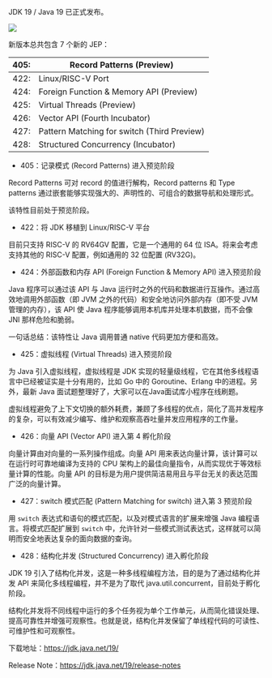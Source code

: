JDK 19 / Java 19 已正式发布。

![](http://img.topjavaer.cn/img/java19.png)

新版本总共包含 7 个新的 JEP：

| 405: | Record Patterns (Preview)                   |
| ---- | ------------------------------------------- |
| 422: | Linux/RISC-V Port                           |
| 424: | Foreign Function & Memory API (Preview)     |
| 425: | Virtual Threads (Preview)                   |
| 426: | Vector API (Fourth Incubator)               |
| 427: | Pattern Matching for switch (Third Preview) |
| 428: | Structured Concurrency (Incubator)          |

- 405：记录模式 (Record Patterns) 进入预览阶段

Record Patterns 可对 record 的值进行解构，Record patterns 和 Type patterns 通过嵌套能够实现强大的、声明性的、可组合的数据导航和处理形式。

该特性目前处于预览阶段。

- 422：将 JDK 移植到 Linux/RISC-V 平台

目前只支持 RISC-V 的 RV64GV 配置，它是一个通用的 64 位 ISA。将来会考虑支持其他的 RISC-V 配置，例如通用的 32 位配置 (RV32G)。

- 424：外部函数和内存 API (Foreign Function & Memory API) 进入预览阶段

Java 程序可以通过该 API 与 Java 运行时之外的代码和数据进行互操作。通过高效地调用外部函数（即 JVM 之外的代码）和安全地访问外部内存（即不受 JVM 管理的内存），该 API 使 Java 程序能够调用本机库并处理本机数据，而不会像 JNI 那样危险和脆弱。

一句话总结：该特性让 Java 调用普通 native 代码更加方便和高效。

- 425：虚拟线程 (Virtual Threads) 进入预览阶段

为 Java 引入虚拟线程，虚拟线程是 JDK 实现的轻量级线程，它在其他多线程语言中已经被证实是十分有用的，比如 Go 中的 Goroutine、Erlang 中的进程。另外，最新 Java 面试题整理好了，大家可以在Java面试库小程序在线刷题。

虚拟线程避免了上下文切换的额外耗费，兼顾了多线程的优点，简化了高并发程序的复杂，可以有效减少编写、维护和观察高吞吐量并发应用程序的工作量。

- 426：向量 API (Vector API) 进入第 4 孵化阶段

向量计算由对向量的一系列操作组成。向量 API 用来表达向量计算，该计算可以在运行时可靠地编译为支持的 CPU 架构上的最佳向量指令，从而实现优于等效标量计算的性能。向量 API 的目标是为用户提供简洁易用且与平台无关的表达范围广泛的向量计算。

- 427：switch 模式匹配 (Pattern Matching for switch) 进入第 3 预览阶段

用 `switch` 表达式和语句的模式匹配，以及对模式语言的扩展来增强 Java 编程语言。将模式匹配扩展到 `switch` 中，允许针对一些模式测试表达式，这样就可以简明而安全地表达复杂的面向数据的查询。

- 428：结构化并发 (Structured Concurrency) 进入孵化阶段

JDK 19 引入了结构化并发，这是一种多线程编程方法，目的是为了通过结构化并发 API 来简化多线程编程，并不是为了取代 java.util.concurrent，目前处于孵化阶段。

结构化并发将不同线程中运行的多个任务视为单个工作单元，从而简化错误处理、提高可靠性并增强可观察性。也就是说，结构化并发保留了单线程代码的可读性、可维护性和可观察性。

下载地址：https://jdk.java.net/19/

Release Note：https://jdk.java.net/19/release-notes